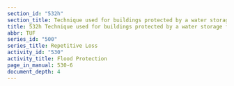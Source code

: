 ```yaml
---
section_id: "532h"
section_title: Technique used for buildings protected by a water storage facility
title: 532h Technique used for buildings protected by a water storage facility
abbr: TUF
series_id: "500"
series_title: Repetitive Loss
activity_id: "530"
activity_title: Flood Protection
page_in_manual: 530-6
document_depth: 4
---
```

